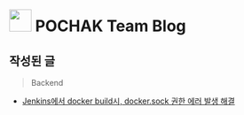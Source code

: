 # <img width="40" src="https://github.com/5jisoo/5jisoo/assets/96935231/ed632e34-eb9d-47ae-990d-79f58b1e5669"/> POCHAK Team Blog

## 작성된 글
> Backend
- [Jenkins에서 docker build시, docker.sock 권한 에러 발생 해결](https://smwu-pochak.github.io/posts/docker.sock-permission-error/)
